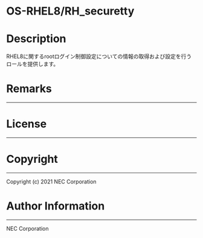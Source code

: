 OS-RHEL8/RH_securetty
=======================================================
# Description
RHEL8に関するrootログイン制御設定についての情報の取得および設定を行うロールを提供します。

# Remarks
-------

# License
-------

# Copyright
---------
Copyright (c) 2021 NEC Corporation

# Author Information
------------------
NEC Corporation
